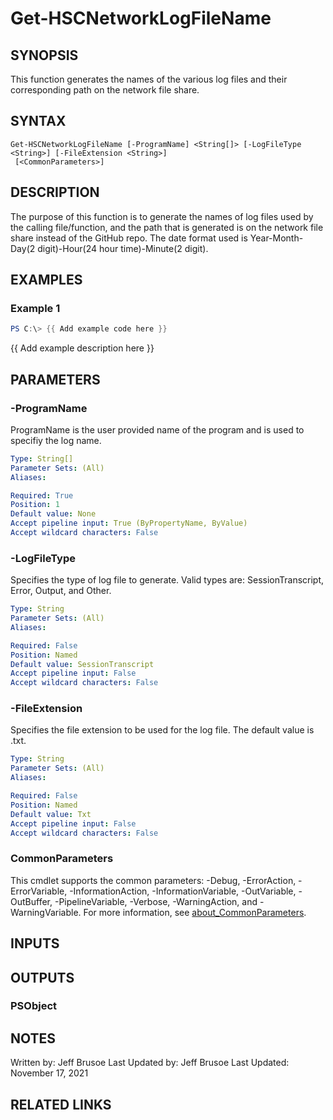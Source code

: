 # Get-HSCNetworkLogFileName

## SYNOPSIS
This function generates the names of the various log files and their
corresponding path on the network file share.

## SYNTAX

```
Get-HSCNetworkLogFileName [-ProgramName] <String[]> [-LogFileType <String>] [-FileExtension <String>]
 [<CommonParameters>]
```

## DESCRIPTION
The purpose of this function is to generate the names of log
files used by the calling file/function, and the path that is
generated is on the network file share instead of the GitHub repo.
The date format used is Year-Month-Day(2 digit)-Hour(24 hour time)-Minute(2 digit).

## EXAMPLES

### Example 1
```powershell
PS C:\> {{ Add example code here }}
```

{{ Add example description here }}

## PARAMETERS

### -ProgramName
ProgramName is the user provided name of the program and is used to specifiy the log name.

```yaml
Type: String[]
Parameter Sets: (All)
Aliases:

Required: True
Position: 1
Default value: None
Accept pipeline input: True (ByPropertyName, ByValue)
Accept wildcard characters: False
```

### -LogFileType
Specifies the type of log file to generate.
Valid types are: SessionTranscript,
Error, Output, and Other.

```yaml
Type: String
Parameter Sets: (All)
Aliases:

Required: False
Position: Named
Default value: SessionTranscript
Accept pipeline input: False
Accept wildcard characters: False
```

### -FileExtension
Specifies the file extension to be used for the log file.
The default value is .txt.

```yaml
Type: String
Parameter Sets: (All)
Aliases:

Required: False
Position: Named
Default value: Txt
Accept pipeline input: False
Accept wildcard characters: False
```

### CommonParameters
This cmdlet supports the common parameters: -Debug, -ErrorAction, -ErrorVariable, -InformationAction, -InformationVariable, -OutVariable, -OutBuffer, -PipelineVariable, -Verbose, -WarningAction, and -WarningVariable. For more information, see [about_CommonParameters](http://go.microsoft.com/fwlink/?LinkID=113216).

## INPUTS

## OUTPUTS

### PSObject
## NOTES
Written by: Jeff Brusoe
Last Updated by: Jeff Brusoe
Last Updated: November 17, 2021

## RELATED LINKS
